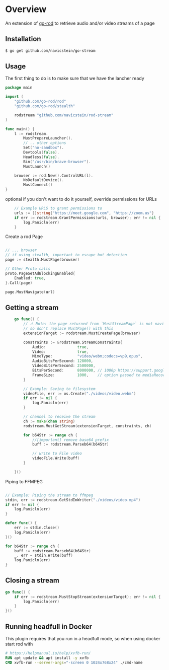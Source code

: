 # Overview

An extension of [go-rod](https://github.com/go-rod/rod) to retrieve audio and/or video streams of a page

## Installation

```sh
$ go get github.com/navicstein/go-stream
```

## Usage

The first thing to do is to make sure that we have the lancher ready

```go
package main

import (
	"github.com/go-rod/rod"
	"github.com/go-rod/stealth"

	rodstream "github.com/navicstein/rod-stream"
)

func main() {
	l := rodstream.
		MustPrepareLauncher().
        // .. other options
		Set("no-sandbox").
		Devtools(false).
		Headless(false).
		Bin("/usr/bin/brave-browser").
		MustLaunch()

	browser := rod.New().ControlURL(l).
		NoDefaultDevice().
		MustConnect()
}
```

optional if you don't want to do it yourself, override permissions for URLs

```go
	// Example URLS to grant permissions to
	urls := []string{"https://meet.google.com", "https://zoom.us"}
	if err := rodstream.GrantPermissions(urls, browser); err != nil {
		log.Panicln(err)
	}
```

Create a rod Page

```go

// ... browser
// if using stealth, important to escape bot detection
page := stealth.MustPage(browser)

// Other Proto calls
proto.PageSetAdBlockingEnabled{
	Enabled: true,
}.Call(page)

page.MustNavigate(url)

```

## Getting a stream 


```go
	go func() {
		// ⚠ Note: the page returned from `MustStreamPage` is not navigatable
		// so don't replace MustPage() with this
		extensionTarget := rodstream.MustCreatePage(browser)

		constraints := &rodstream.StreamConstraints{
			Audio:              true,
			Video:              true,
			MimeType:           "video/webm;codecs=vp9,opus",
			AudioBitsPerSecond: 128000,
			VideoBitsPerSecond: 2500000,
			BitsPerSecond:      8000000, // 1080p https://support.google.com/youtube/answer/1722171?hl=en#zippy=%2Cbitrate
			FrameSize:          1000,    // option passed to mediaRecorder.start(frameSize)
		}

		// Example: Saving to filesystem
		videoFile, err := os.Create("./videos/video.webm")
		if err != nil {
			log.Panicln(err)
		}

		// channel to receive the stream
		ch := make(chan string)
		rodstream.MustGetStream(extensionTarget, constraints, ch)

		for b64Str := range ch {
			//[important] remove base64 prefix
			buff := rodstream.Parseb64(b64Str)

			// write to File video
			videoFile.Write(buff)
		}

	}()
```


Piping to FFMPEG

```go

// Example: Piping the stream to ffmpeg
stdin, err := rodstream.GetStdInWriter("./videos/video.mp4")
if err != nil {
    log.Panicln(err)
}

defer func() {
    err := stdin.Close()
    log.Panicln(err)
}()

for b64Str := range ch {
    buff := rodstream.Parseb64(b64Str)
    _, err = stdin.Write(buff)
    log.Panicln(err)
}
```

## Closing a stream

```go
go func() {
	if err := rodstream.MustStopStream(extensionTarget); err != nil {
		log.Panicln(err)
	}
}()

```

## Running headfull in Docker
This plugin requires that you run in a headfull mode, so when using docker 
start rod with 

```Dockerfile
# https://helpmanual.io/help/xvfb-run/
RUN apt update && apt install -y xvfb
CMD xvfb-run --server-args="-screen 0 1024x768x24" ./cmd-name
```